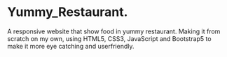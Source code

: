 # Yummy_Restaurant.
A responsive website that show food in yummy restaurant. Making it from scratch on my own, using HTML5, CSS3, JavaScript and Bootstrap5 to make it more eye catching and userfriendly.
